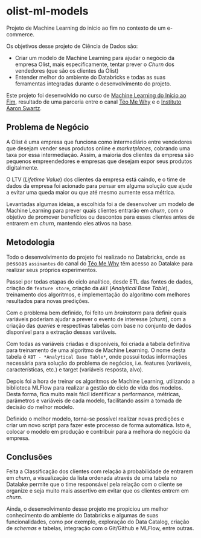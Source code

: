# olist-ml-models

Projeto de Machine Learning do início ao fim no contexto de um e-commerce.

Os objetivos desse projeto de Ciência de Dados são: 
- Criar um modelo de Machine Learning para ajudar o negócio da empresa Olist, mais especificamente, tentar prever o _Churn_ dos vendedores (que são os clientes da Olist)
- Entender melhor do ambiente do Databricks e todas as suas ferramentas integradas durante o desenvolvimento do projeto.

Este projeto foi desenvolvido no curso de [Machine Learning do Início ao Fim](https://www.twitch.tv/collections/sG1UU3C2UheIPg), resultado de uma parceria entre o canal [Téo Me Why](https://www.twitch.tv/teomewhy) e o [Instituto Aaron Swartz](https://institutoasw.org/).

## Problema de Negócio
A Olist é uma empresa que funciona como intermediário entre vendedores que desejam vender seus produtos online e _marketplaces_, cobrando uma taxa por essa intermediação. Assim, a maioria dos clientes da empresa são pequenos empreendedores e empresas que desejam expor seus produtos digitalmente. 

O LTV (_Lifetime Value_) dos clientes da empresa está caindo, e o time de dados da empresa foi acionado para pensar em alguma solução que ajude a evitar uma queda maior ou que até mesmo aumente essa métrica.

Levantadas algumas ideias, a escolhida foi a de desenvolver um modelo de Machine Learning para prever quais clientes entrarão em _churn_, com o objetivo de promover benefícios ou descontos para esses clientes antes de entrarem em _churn_, mantendo eles ativos na base.

## Metodologia

Todo o desenvolvimento do projeto foi realizado no Databricks, onde as pessoas `assinantes` do canal do [Téo Me Why](https://www.twitch.tv/teomewhy) têm acesso ao Datalake para realizar seus próprios experimentos.

Passei por todas etapas do ciclo analítico, desde ETL das fontes de dados, criação de `feature store`, criação da `ABT` (_Analytical Base Table_), treinamento dos algoritmos, e implementação do algoritmo com melhores resultados para novas predições.

Com o problema bem definido, foi feito um _brainstorm_ para definir quais variáveis poderiam ajudar a prever o evento de interesse (_churn_), com a criação das _queries_ e respectivas tabelas com base no conjunto de dados disponível para a extração dessas variáveis.

Com todas as variáveis criadas e disponíveis, foi criada a tabela definitiva para treinamento de uma algoritmo de Machine Learning. O nome desta tabela é `ABT - *Analytical Base Table*`, onde possui todas informações necessária para solução do problema de negócios, i.e. features (variáveis, características, etc.) e target (variáveis resposta, alvo).

Depois foi a hora de treinar os algoritmos de Machine Learning, utilizando a biblioteca MLFlow para realizar a gestão do ciclo de vida dos modelos. Desta forma, fica muito mais fácil identificar a performance, métricas, parâmetros e variáveis de cada modelo, facilitando assim a tomada de decisão do melhor modelo.

Definido o melhor modelo, torna-se possível realizar novas predições e criar um novo script para fazer este processo de forma automática. Isto é, colocar o modelo em produção e contribuir para a melhora do negócio da empresa.

## Conclusões
Feita a Classificação dos clientes com relação à probabilidade de entrarem em _churn_, a visualização da lista ordenada através de uma tabela no Datalake permite que o time responsável pela relação com o cliente se organize e seja muito mais assertivo em evitar que os clientes entrem em _churn_.

Ainda, o desenvolvimento desse projeto me propiciou um melhor conhecimento do ambiente do Databricks e algumas de suas funcionalidades, como por exemplo, exploração do Data Catalog, criação de _schemas_ e tabelas, integração com o Git/Github e MLFlow, entre outras.

